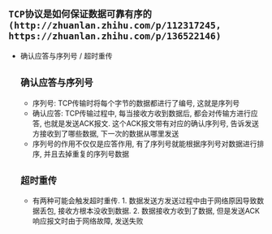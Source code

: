 ## **`TCP协议是如何保证数据可靠有序的(http://zhuanlan.zhihu.com/p/112317245, https://zhuanlan.zhihu.com/p/136522146)`**
* 确认应答与序列号 / 超时重传
    ## **`确认应答与序列号`**
    * 序列号: TCP传输时将每个字节的数据都进行了编号, 这就是序列号
    * 确认应答: TCP传输过程中, 每当接收方收到数据后, 都会对传输方进行应答, 也就是发送ACK报文. 这个ACK报文带有对应的确认序列号, 告诉发送方接收到了哪些数据, 下一次的数据从哪里发送
    * 序列号的作用不仅仅是应答作用, 有了序列号就能根据序列号对数据进行排序, 并且去掉重复的序列号数据
    ## **`超时重传`**
    * 有两种可能会触发超时重传. 1. 数据发送方发送过程中由于网络原因导致数据丢包, 接收方根本没收到数据. 2. 数据接收方收到了数据, 但是发送ACK响应报文时由于网络故障, 发送失败